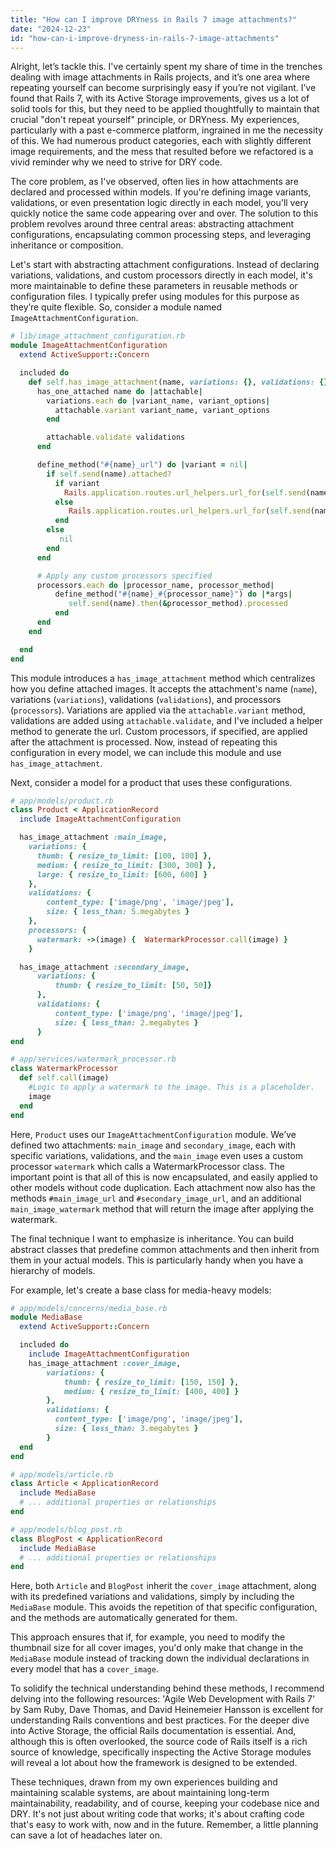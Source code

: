 ```yaml
---
title: "How can I improve DRYness in Rails 7 image attachments?"
date: "2024-12-23"
id: "how-can-i-improve-dryness-in-rails-7-image-attachments"
---
```


Alright, let’s tackle this. I've certainly spent my share of time in the trenches dealing with image attachments in Rails projects, and it’s one area where repeating yourself can become surprisingly easy if you’re not vigilant. I’ve found that Rails 7, with its Active Storage improvements, gives us a lot of solid tools for this, but they need to be applied thoughtfully to maintain that crucial "don't repeat yourself" principle, or DRYness. My experiences, particularly with a past e-commerce platform, ingrained in me the necessity of this. We had numerous product categories, each with slightly different image requirements, and the mess that resulted before we refactored is a vivid reminder why we need to strive for DRY code.

The core problem, as I've observed, often lies in how attachments are declared and processed within models. If you're defining image variants, validations, or even presentation logic directly in each model, you'll very quickly notice the same code appearing over and over. The solution to this problem revolves around three central areas: abstracting attachment configurations, encapsulating common processing steps, and leveraging inheritance or composition.

Let's start with abstracting attachment configurations. Instead of declaring variations, validations, and custom processors directly in each model, it's more maintainable to define these parameters in reusable methods or configuration files. I typically prefer using modules for this purpose as they’re quite flexible. So, consider a module named `ImageAttachmentConfiguration`.

```ruby
# lib/image_attachment_configuration.rb
module ImageAttachmentConfiguration
  extend ActiveSupport::Concern

  included do
    def self.has_image_attachment(name, variations: {}, validations: {}, processors: {})
      has_one_attached name do |attachable|
        variations.each do |variant_name, variant_options|
          attachable.variant variant_name, variant_options
        end

        attachable.validate validations
      end

      define_method("#{name}_url") do |variant = nil|
        if self.send(name).attached?
          if variant
            Rails.application.routes.url_helpers.url_for(self.send(name).variant(variant).processed)
          else
             Rails.application.routes.url_helpers.url_for(self.send(name))
          end
        else
           nil
        end
      end

      # Apply any custom processors specified
      processors.each do |processor_name, processor_method|
          define_method("#{name}_#{processor_name}") do |*args|
             self.send(name).then(&processor_method).processed
          end
      end
    end

  end
end
```

This module introduces a `has_image_attachment` method which centralizes how you define attached images. It accepts the attachment's name (`name`), variations (`variations`), validations (`validations`), and processors (`processors`). Variations are applied via the `attachable.variant` method, validations are added using `attachable.validate`, and I've included a helper method to generate the url. Custom processors, if specified, are applied after the attachment is processed. Now, instead of repeating this configuration in every model, we can include this module and use `has_image_attachment`.

Next, consider a model for a product that uses these configurations.

```ruby
# app/models/product.rb
class Product < ApplicationRecord
  include ImageAttachmentConfiguration

  has_image_attachment :main_image,
    variations: {
      thumb: { resize_to_limit: [100, 100] },
      medium: { resize_to_limit: [300, 300] },
      large: { resize_to_limit: [600, 600] }
    },
    validations: {
        content_type: ['image/png', 'image/jpeg'],
        size: { less_than: 5.megabytes }
    },
    processors: {
      watermark: ->(image) {  WatermarkProcessor.call(image) }
    }

  has_image_attachment :secondary_image,
      variations: {
          thumb: { resize_to_limit: [50, 50]}
      },
      validations: {
          content_type: ['image/png', 'image/jpeg'],
          size: { less_than: 2.megabytes }
      }
end

# app/services/watermark_processor.rb
class WatermarkProcessor
  def self.call(image)
    #Logic to apply a watermark to the image. This is a placeholder.
    image
  end
end
```

Here, `Product` uses our `ImageAttachmentConfiguration` module. We’ve defined two attachments: `main_image` and `secondary_image`, each with specific variations, validations, and the `main_image` even uses a custom processor `watermark` which calls a WatermarkProcessor class. The important point is that all of this is now encapsulated, and easily applied to other models without code duplication. Each attachment now also has the methods `#main_image_url` and `#secondary_image_url`, and an additional `main_image_watermark` method that will return the image after applying the watermark.

The final technique I want to emphasize is inheritance. You can build abstract classes that predefine common attachments and then inherit from them in your actual models. This is particularly handy when you have a hierarchy of models.

For example, let's create a base class for media-heavy models:

```ruby
# app/models/concerns/media_base.rb
module MediaBase
  extend ActiveSupport::Concern

  included do
    include ImageAttachmentConfiguration
    has_image_attachment :cover_image,
        variations: {
            thumb: { resize_to_limit: [150, 150] },
            medium: { resize_to_limit: [400, 400] }
        },
        validations: {
          content_type: ['image/png', 'image/jpeg'],
          size: { less_than: 3.megabytes }
        }
  end
end

# app/models/article.rb
class Article < ApplicationRecord
  include MediaBase
  # ... additional properties or relationships
end

# app/models/blog_post.rb
class BlogPost < ApplicationRecord
  include MediaBase
  # ... additional properties or relationships
end
```

Here, both `Article` and `BlogPost` inherit the `cover_image` attachment, along with its predefined variations and validations, simply by including the `MediaBase` module. This avoids the repetition of that specific configuration, and the methods are automatically generated for them.

This approach ensures that if, for example, you need to modify the thumbnail size for all cover images, you'd only make that change in the `MediaBase` module instead of tracking down the individual declarations in every model that has a `cover_image`.

To solidify the technical understanding behind these methods, I recommend delving into the following resources: 'Agile Web Development with Rails 7' by Sam Ruby, Dave Thomas, and David Heinemeier Hansson is excellent for understanding Rails conventions and best practices. For the deeper dive into Active Storage, the official Rails documentation is essential. And, although this is often overlooked, the source code of Rails itself is a rich source of knowledge, specifically inspecting the Active Storage modules will reveal a lot about how the framework is designed to be extended.

These techniques, drawn from my own experiences building and maintaining scalable systems, are about maintaining long-term maintainability, readability, and of course, keeping your codebase nice and DRY. It's not just about writing code that works; it's about crafting code that's easy to work with, now and in the future. Remember, a little planning can save a lot of headaches later on.
